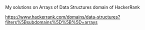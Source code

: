
My solutions on Arrays of Data Structures domain of HackerRank

https://www.hackerrank.com/domains/data-structures?filters%5Bsubdomains%5D%5B%5D=arrays
